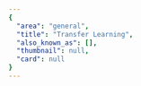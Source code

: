 ```yaml
---
{
  "area": "general",
  "title": "Transfer Learning",
  "also_known_as": [],
  "thumbnail": null,
  "card": null
}
---
```


